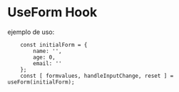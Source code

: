 # UseForm Hook

ejemplo de uso:
```
    const initialForm = {
        name: '',
        age: 0,
        email: ''
    };
    const [ formvalues, handleInputChange, reset ] = useForm(initialForm);
```
